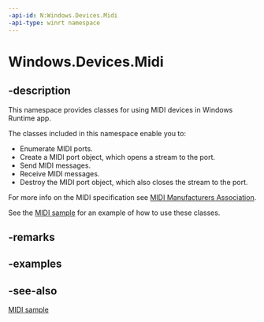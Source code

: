 ```yaml
---
-api-id: N:Windows.Devices.Midi
-api-type: winrt namespace
---
```


# Windows.Devices.Midi

## -description

This namespace provides classes for using MIDI devices in Windows Runtime app.

The classes included in this namespace enable you to:

+ Enumerate MIDI ports.
+ Create a MIDI port object, which opens a stream to the port.
+ Send MIDI messages.
+ Receive MIDI messages.
+ Destroy the MIDI port object, which also closes the stream to the port.

For more info on the MIDI specification see [MIDI Manufacturers Association](http://www.midi.org/).

See the [MIDI  sample](http://go.microsoft.com/fwlink/p/?LinkID=394281) for an example of how to use these classes.

## -remarks

## -examples

## -see-also

[MIDI sample](http://go.microsoft.com/fwlink/p/?LinkID=394281)